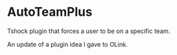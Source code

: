 # AutoTeamPlus
Tshock plugin that forces a user to be on a specific team.

An update of a plugin idea I gave to OLink.
